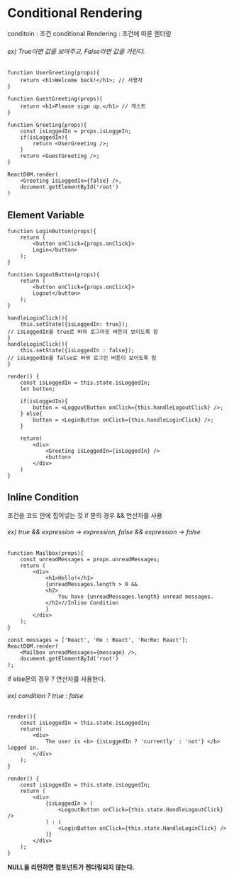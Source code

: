 # Conditional Rendering
conditoin : 조건			conditional Rendering : 조건에 따른 렌더링

######  ex) True이면 값을 보여주고, False라면 값을 가린다.

``` React
function UserGreeting(props){
	return <h1>Welcome back!</h1>; // 사용자
}

function GuestGreeting(props){
	return <h1>Please sign up.</h1> // 게스트
}

function Greeting(props){
	const isLoggedIn = props.isLoggeIn;
	if(isLoggedIn){
		return <UserGreeting />;
	}
	return <GuestGreeting />;
}

ReactDOM.render(
	<Greeting isLoggedIn={false} />,
	document.getElementById('root')
)
```

## Element Variable
``` React
function LoginButton(props){
	return (
		<button onClick={props.onClick}>
		Login</button>
	);
}

function LogoutButton(props){
	return (
		<button onClick={props.onClick}>
		Logout</button>
	);
}

handleLoginClick(){
	this.setState({isLoggedIn: true});
// isLoggedIn을 true로 바꿔 로그아웃 버튼이 보이도록 함
}
handleLoginClick(){
	this.setState({isLoggedIn : false});
// isLoggedIn을 false로 바꿔 로그인 버튼이 보이도록 함
}

render() {
	const isLoggedIn = this.state.isLoggedIn;
	let button;
	
	if(isLoggedIn){
		button = <LoggoutButton onClick={this.handleLogoutClick} />;
	} else{
		button = <LoginButton onClick={this.handleLoginClick} />;
	}
	
	return(
		<div>
			<Greeting isLoggedIn={isLoggedIn} />
			<button>
		</div>
	)
}
```

## Inline Condition
조건을 코드 안에 집어넣는 것
if 문의 경우 && 연산자를 사용

###### ex) true && expression -> expression, false && expression -> false

``` React
function Mailbox(props){
	const unreadMessages = props.unreadMessages;
	return (
		<div>
			<h1>Hello!</h1>
			{unreadMessages.length > 0 &&
			<h2>
				You have {unreadMessages.length} unread messages.
			</h2>//Inline Condition
			}
		</div>
	);
}

const messages = ['React', 'Re : React', 'Re:Re: React'];
ReactDOM.render(
	<Mailbox unreadMessages={message} />,
	document.getElementById('root')
);
```
if else문의 경우 ? 연산자를 사용한다.

###### ex) condition ? true : false
``` React
render(){
	const isLoggedIn = this.state.isLoggedIn;
	return(
		<div>
			The user is <b> {isLoggedIn ? 'currently' : 'not'} </b> logged in.
		</div>
	);
}
```

``` React
render() {
	const isLoggedIn = this.state.isLoggedIn;
	return (
		<div>
			{isLoggedIn > (
				<LogoutButton onClick={this.state.HandleLogoutClick} />
			) : (
				<LoginButton onClick={this.state.HandleLoginClick} />
			)}
		</div>
	);
}
```

**NULL을 리턴하면 컴포넌트가 렌더링되지 않는다.**